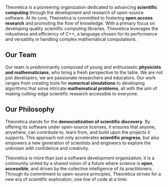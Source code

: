 Theoretica is a pioneering organization dedicated to advancing **scientific
computing** through the development and research of open-source software.
At its core, Theoretica is committed to fostering **open access research** and
promoting the flow of knowledge. With a primary focus on developing
quality scientific computing libraries, Theoretica leverages the
robustness and efficiency of C++, a language chosen for its performance
and versatility in handling complex mathematical computations.

## Our Team
Our team is predominantly composed of young and enthusiastic **physicists
and mathematicians**, who bring a fresh perspective to the
table. We are not just developers, we are passionate researchers and
educators. Our work ranges from creating tools for **numerical
simulations** to developing algorithms that solve intricate **mathematical
problems**, all with the aim of making cutting-edge scientific research
accessible to everyone.

## Our Philosophy
Theoretica stands for the **democratization of scientific discovery**. By offering
its software under open-source licenses, it ensures that anyone, anywhere,
can contribute to, learn from, and build upon the projects it supports. This
approach not only accelerates **scientific progress**, but also
empowers a new generation of scientists and engineers to explore the
unknown with confidence and creativity.

Theoretica is more than just a software development organization; it is a
community united by a shared vision of a future where science is **open**,
**accessible**, and driven by the collective intelligence of its practitioners.
Through its commitment to open-source principles, Theoretica strives for a
new era of scientific exploration, one line of code at a time.
